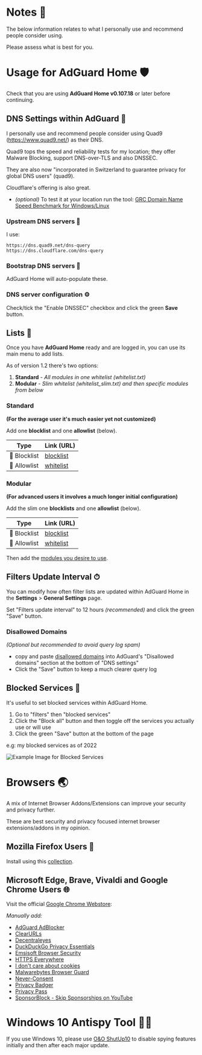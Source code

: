 # Notes 📒

The below information relates to what I personally use and recommend people consider using.

Please assess what is best for you.

# Usage for AdGuard Home 🛡

Check that you are using __AdGuard Home v0.107.18__ or later before continuing.

## DNS Settings within AdGuard 🥅

I personally use and recommend people consider using Quad9 (https://www.quad9.net/) as their DNS.

Quad9 tops the speed and reliability tests for my location; they offer Malware Blocking, support DNS-over-TLS and also DNSSEC.

They are also now "incorporated in Switzerland to guarantee privacy for global DNS users" (quad9).

Cloudflare's offering is also great.

* _(optional)_ To test it at your location run the tool: [GRC Domain Name Speed Benchmark for Windows/Linux](https://www.grc.com/dns/benchmark.htm)

### Upstream DNS servers 🔼

I use:

```
https://dns.quad9.net/dns-query
https://dns.cloudflare.com/dns-query
```

### Bootstrap DNS servers 🥾

AdGuard Home will auto-populate these.

### DNS server configuration ⚙

Check/tick the "Enable DNSSEC" checkbox and click the green __Save__ button.

## Lists 📓

Once you have __AdGuard Home__ ready and are logged in, you can use its main menu to add lists.

As of version 1.2 there's two options:

1. __Standard__ - _All modules in one whitelist (whitelist.txt)_
2. __Modular__ - _Slim whitelist (whitelist_slim.txt) and then specific modules from below_

### Standard

__(For the average user it's much easier yet not customized)__

Add one __blocklist__ and one __allowlist__ (below).

Type | Link (URL)
--------- | -----
🛑 Blocklist | [blocklist](https://raw.githubusercontent.com/hl2guide/AdGuard-Home-Whitelist/main/base.txt)
📗 Allowlist | [whitelist](https://raw.githubusercontent.com/hl2guide/AdGuard-Home-Whitelist/main/whitelist.txt)

### Modular

__(For advanced users it involves a much longer initial configuration)__

Add the slim one __blocklists__ and one __allowlist__ (below).

Type | Link (URL)
--------- | -----
🛑 Blocklist | [blocklist](https://raw.githubusercontent.com/hl2guide/AdGuard-Home-Whitelist/main/base.txt)
📗 Allowlist | [whitelist](https://raw.githubusercontent.com/hl2guide/AdGuard-Home-Whitelist/main/whitelist_slim.txt)

Then add the [modules you desire to use](https://github.com/hl2guide/AdGuard-Home-Whitelist/blob/main/MODULES.md).

## Filters Update Interval ⏱

You can modify how often filter lists are updated within AdGuard Home in the
__Settings__ > __General Settings__ page.

Set "Filters update interval" to 12 hours _(recommended)_ and click the green "Save" button.

### Disallowed Domains

_(Optional but recommended to avoid query log spam)_

* copy and paste [disallowed domains](https://raw.githubusercontent.com/hl2guide/AdGuard-Home-Whitelist/main/dns_disallowed_domains.txt)
into AdGuard's "Disallowed domains" section at the bottom of "DNS settings"
* Click the "Save" button to keep a much clearer query log

## Blocked Services 🚨

It's useful to set blocked services within AdGuard Home.

1. Go to "filters" then "blocked services"
2. Click the "Block all" button and then toggle off the services you actually use or will use
3. Click the green "Save" button at the bottom of the page

e.g: my blocked services as of 2022

![Example Image for Blocked Services](https://raw.githubusercontent.com/hl2guide/AdGuard-Home-Whitelist/main/Images/blocked_services.jpg "Example Image for Blocked Services")

# Browsers 🌏

A mix of Internet Browser Addons/Extensions can improve your security and privacy further.

These are best security and privacy focused internet browser extensions/addons in my opinion.

## Mozilla Firefox Users 🦊

Install using this [collection](https://addons.mozilla.org/en-US/firefox/collections/3899969/BestSecurityPrivacy/?page=1&collection_sort=name).

## Microsoft Edge, Brave, Vivaldi and Google Chrome Users 🌐

Visit the official [Google Chrome Webstore](https://chrome.google.com/webstore/category/extensions):

_Manually add:_

- [AdGuard AdBlocker](https://chrome.google.com/webstore/detail/adguard-adblocker/bgnkhhnnamicmpeenaelnjfhikgbkllg)
- [ClearURLs](https://chrome.google.com/webstore/detail/clearurls/lckanjgmijmafbedllaakclkaicjfmnk)
- [Decentraleyes](https://chrome.google.com/webstore/detail/decentraleyes/ldpochfccmkkmhdbclfhpagapcfdljkj)
- [DuckDuckGo Privacy Essentials](https://chrome.google.com/webstore/detail/duckduckgo-privacy-essent/bkdgflcldnnnapblkhphbgpggdiikppg)
- [Emsisoft Browser Security](https://chrome.google.com/webstore/detail/emsisoft-browser-security/jfofijpkapingknllefalncmbiienkab)
- [HTTPS Everywhere](https://chrome.google.com/webstore/detail/https-everywhere/gcbommkclmclpchllfjekcdonpmejbdp)
- [I don't care about cookies](https://chrome.google.com/webstore/detail/i-dont-care-about-cookies/fihnjjcciajhdojfnbdddfaoknhalnja)
- [Malwarebytes Browser Guard](https://chrome.google.com/webstore/detail/malwarebytes-browser-guar/ihcjicgdanjaechkgeegckofjjedodee)
- [Never-Consent](https://chrome.google.com/webstore/detail/never-consent/pgahndjfiejekcbidhejmpplgdhejdpb)
- [Privacy Badger](https://chrome.google.com/webstore/detail/privacy-badger/pkehgijcmpdhfbdbbnkijodmdjhbjlgp)
- [Privacy Pass](https://chrome.google.com/webstore/detail/privacy-pass/ajhmfdgkijocedmfjonnpjfojldioehi)
- [SponsorBlock - Skip Sponsorships on YouTube](https://chrome.google.com/webstore/detail/sponsorblock-for-youtube/mnjggcdmjocbbbhaepdhchncahnbgone)

# Windows 10 Antispy Tool 🕵️‍♀️

If you use Windows 10, please use [O&O ShutUp10](https://www.oo-software.com/en/shutup10) to disable spying features initially and then after each major update.
